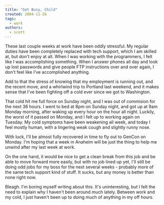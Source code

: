 ```yaml
---
title: "Get Busy, Child"
created: 2004-11-26
tags:
  - work
authors:
  - scott
---
```


These last couple weeks at work have been oddly stressful. My regular duties have been completely replaced with tech support, which I am skilled at, but don't enjoy at all. When I was working with the programmers, I felt like I was accomplishing something. When I answer phones all day and look up lost passwords and give people FTP instructions over and over again, I don't feel like I've accomplished anything.

Add to that the stress of knowing that my employment is running out, and the recent move, and a whirlwind trip to Portland last weekend, and it makes sense that I've been fighting off a cold ever since we got to Washington.

That cold hit me full force on Sunday night, and I was out of commision for the next 36 hours. I went to bed at 8pm on Sunday night, and got up at 9am Monday morning, after waking up every hour on the hour all night. Luckily, the worst of it passed on Monday, and I felt up to working again on Tuesday. My cold symptoms have been weakening all week, and today I feel mostly human, with a lingering weak cough and slightly runny nose.

With luck, I'll be almost fully recovered in time to fly out to GenCon on Monday. I'm hoping that a week in Anaheim will be just the thing to help me unwind after my last week at work.

On the one hand, it would be nice to get a clean break from this job and be able to move forward more easily, but with no job lined up yet, I'll still be doing odd jobs for my boss for the next several weeks - probably more of the same tech support kind of stuff. It sucks, but any money is better than none right now.

Bleagh. I'm boring myself writing about this. It's uninteresting, but I felt the need to explain why I haven't been around much lately. Between work and my cold, I just haven't been up to doing much of anything in my off hours.
